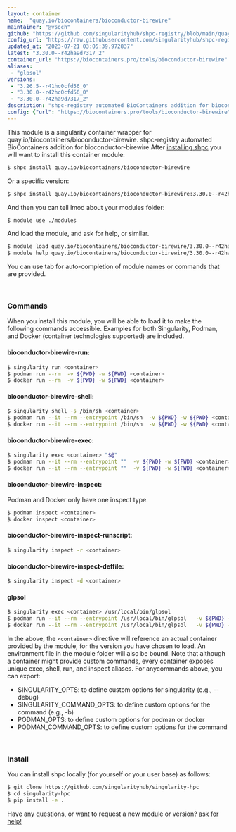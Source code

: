 ```yaml
---
layout: container
name:  "quay.io/biocontainers/bioconductor-birewire"
maintainer: "@vsoch"
github: "https://github.com/singularityhub/shpc-registry/blob/main/quay.io/biocontainers/bioconductor-birewire/container.yaml"
config_url: "https://raw.githubusercontent.com/singularityhub/shpc-registry/main/quay.io/biocontainers/bioconductor-birewire/container.yaml"
updated_at: "2023-07-21 03:05:39.972837"
latest: "3.30.0--r42ha9d7317_2"
container_url: "https://biocontainers.pro/tools/bioconductor-birewire"
aliases:
 - "glpsol"
versions:
 - "3.26.5--r41hc0cfd56_0"
 - "3.30.0--r42hc0cfd56_0"
 - "3.30.0--r42ha9d7317_2"
description: "shpc-registry automated BioContainers addition for bioconductor-birewire"
config: {"url": "https://biocontainers.pro/tools/bioconductor-birewire", "maintainer": "@vsoch", "description": "shpc-registry automated BioContainers addition for bioconductor-birewire", "latest": {"3.30.0--r42ha9d7317_2": "sha256:8366163846d02fe8c4ccb00ae2099ec80c37ef3e7fabd7af3a66bd60e8bb7201"}, "tags": {"3.26.5--r41hc0cfd56_0": "sha256:47dba4ddd32a66dda80ba63e8886a6d250a2a911a85a20ed5321f613b249eed4", "3.30.0--r42hc0cfd56_0": "sha256:a091494c12958b3bed4db632cf8ec076c73f03021bbfb7b3d4b2e2749afa0d26", "3.30.0--r42ha9d7317_2": "sha256:8366163846d02fe8c4ccb00ae2099ec80c37ef3e7fabd7af3a66bd60e8bb7201"}, "docker": "quay.io/biocontainers/bioconductor-birewire", "aliases": {"glpsol": "/usr/local/bin/glpsol"}}
---
```


This module is a singularity container wrapper for quay.io/biocontainers/bioconductor-birewire.
shpc-registry automated BioContainers addition for bioconductor-birewire
After [installing shpc](#install) you will want to install this container module:


```bash
$ shpc install quay.io/biocontainers/bioconductor-birewire
```

Or a specific version:

```bash
$ shpc install quay.io/biocontainers/bioconductor-birewire:3.30.0--r42ha9d7317_2
```

And then you can tell lmod about your modules folder:

```bash
$ module use ./modules
```

And load the module, and ask for help, or similar.

```bash
$ module load quay.io/biocontainers/bioconductor-birewire/3.30.0--r42ha9d7317_2
$ module help quay.io/biocontainers/bioconductor-birewire/3.30.0--r42ha9d7317_2
```

You can use tab for auto-completion of module names or commands that are provided.

<br>

### Commands

When you install this module, you will be able to load it to make the following commands accessible.
Examples for both Singularity, Podman, and Docker (container technologies supported) are included.

#### bioconductor-birewire-run:

```bash
$ singularity run <container>
$ podman run --rm  -v ${PWD} -w ${PWD} <container>
$ docker run --rm  -v ${PWD} -w ${PWD} <container>
```

#### bioconductor-birewire-shell:

```bash
$ singularity shell -s /bin/sh <container>
$ podman run --it --rm --entrypoint /bin/sh  -v ${PWD} -w ${PWD} <container>
$ docker run --it --rm --entrypoint /bin/sh  -v ${PWD} -w ${PWD} <container>
```

#### bioconductor-birewire-exec:

```bash
$ singularity exec <container> "$@"
$ podman run --it --rm --entrypoint ""  -v ${PWD} -w ${PWD} <container> "$@"
$ docker run --it --rm --entrypoint ""  -v ${PWD} -w ${PWD} <container> "$@"
```

#### bioconductor-birewire-inspect:

Podman and Docker only have one inspect type.

```bash
$ podman inspect <container>
$ docker inspect <container>
```

#### bioconductor-birewire-inspect-runscript:

```bash
$ singularity inspect -r <container>
```

#### bioconductor-birewire-inspect-deffile:

```bash
$ singularity inspect -d <container>
```


#### glpsol

```bash
$ singularity exec <container> /usr/local/bin/glpsol
$ podman run --it --rm --entrypoint /usr/local/bin/glpsol   -v ${PWD} -w ${PWD} <container> -c " $@"
$ docker run --it --rm --entrypoint /usr/local/bin/glpsol   -v ${PWD} -w ${PWD} <container> -c " $@"
```



In the above, the `<container>` directive will reference an actual container provided
by the module, for the version you have chosen to load. An environment file in the
module folder will also be bound. Note that although a container
might provide custom commands, every container exposes unique exec, shell, run, and
inspect aliases. For anycommands above, you can export:

 - SINGULARITY_OPTS: to define custom options for singularity (e.g., --debug)
 - SINGULARITY_COMMAND_OPTS: to define custom options for the command (e.g., -b)
 - PODMAN_OPTS: to define custom options for podman or docker
 - PODMAN_COMMAND_OPTS: to define custom options for the command

<br>

### Install

You can install shpc locally (for yourself or your user base) as follows:

```bash
$ git clone https://github.com/singularityhub/singularity-hpc
$ cd singularity-hpc
$ pip install -e .
```

Have any questions, or want to request a new module or version? [ask for help!](https://github.com/singularityhub/singularity-hpc/issues)